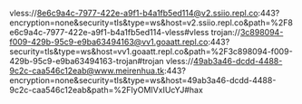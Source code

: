 vless://8e6c9a4c-7977-422e-a9f1-b4a1fb5ed114@v2.ssiio.repl.co:443?encryption=none&security=tls&type=ws&host=v2.ssiio.repl.co&path=%2F8e6c9a4c-7977-422e-a9f1-b4a1fb5ed114-vless#vless
trojan://3c898094-f009-429b-95c9-e9ba63494163@vv1.goaatt.repl.co:443?security=tls&type=ws&host=vv1.goaatt.repl.co&path=%2F3c898094-f009-429b-95c9-e9ba63494163-trojan#trojan
vless://49ab3a46-dcdd-4488-9c2c-caa546c12eab@www.meirenhua.tk:443?encryption=none&security=tls&type=ws&host=49ab3a46-dcdd-4488-9c2c-caa546c12eab&path=%2FIyOMIVxIUcYJ#hax
